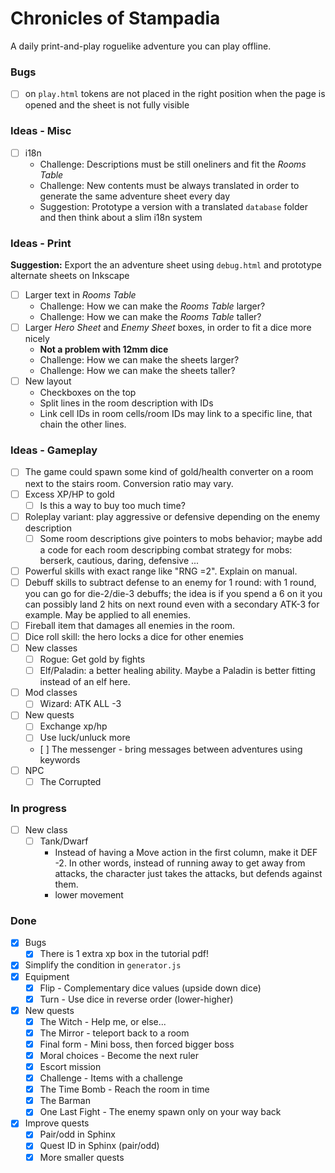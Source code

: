 # Chronicles of Stampadia

A daily print-and-play roguelike adventure you can play offline.

### Bugs

- [ ] on `play.html` tokens are not placed in the right position when the page is opened and the sheet is not fully visible

### Ideas - Misc

- [ ] i18n
  - Challenge: Descriptions must be still oneliners and fit the _Rooms Table_
  - Challenge: New contents must be always translated in order to generate the same adventure sheet every day
  - Suggestion: Prototype a version with a translated `database` folder and then think about a slim i18n system

### Ideas - Print

**Suggestion:** Export the an adventure sheet using `debug.html` and prototype alternate sheets on Inkscape

- [ ] Larger text in _Rooms Table_
  - Challenge: How we can make the _Rooms Table_ larger?
  - Challenge: How we can make the _Rooms Table_ taller?  
- [ ] Larger _Hero Sheet_ and _Enemy Sheet_ boxes, in order to fit a dice more nicely
  - **Not a problem with 12mm dice**
  - Challenge: How we can make the sheets larger?
  - Challenge: How we can make the sheets taller?
- [ ] New layout
  - Checkboxes on the top
  - Split lines in the room description with IDs
  - Link cell IDs in room cells/room IDs may link to a specific line, that chain the other lines.

### Ideas - Gameplay

- [ ] The game could spawn some kind of gold/health converter on a room next to the stairs room. Conversion ratio may vary.
- [ ] Excess XP/HP to gold
  - [ ] Is this a way to buy too much time?
- [ ] Roleplay variant: play aggressive or defensive depending on the enemy description
  - [ ] Some room descriptions give pointers to mobs behavior; maybe add a code for each room descripbing combat strategy for mobs: berserk, cautious, daring, defensive ...
- [ ] Powerful skills with exact range like "RNG =2". Explain on manual.
- [ ] Debuff skills to subtract defense to an enemy for 1 round: with 1 round, you can go for die-2/die-3 debuffs; the idea is if you spend a 6 on it you can possibly land 2 hits on next round even with a secondary ATK-3 for example. May be applied to all enemies.
- [ ] Fireball item that damages all enemies in the room.
- [ ] Dice roll skill: the hero locks a dice for other enemies
- [ ] New classes
  - [ ] Rogue: Get gold by fights
  - [ ] Elf/Paladin: a better healing ability. Maybe a Paladin is better fitting instead of an elf here.
- [ ] Mod classes
  - [ ] Wizard: ATK ALL -3
- [ ] New quests
  - [ ] Exchange xp/hp
  - [ ] Use luck/unluck more
  - [ ] The messenger - bring messages between adventures using keywords
- [ ] NPC
  - [ ] The Corrupted

### In progress

- [ ] New class
  - [ ] Tank/Dwarf
    - Instead of having a Move action in the first column, make it DEF -2. In other words, instead of running away to get away from attacks, the character just takes the attacks, but defends against them.
    - lower movement

### Done

- [x] Bugs
  - [x] There is 1 extra xp box in the tutorial pdf!
- [x] Simplify the condition in `generator.js`
- [x] Equipment
  - [x] Flip - Complementary dice values (upside down dice)
  - [x] Turn - Use dice in reverse order (lower-higher)
- [x] New quests
  - [x] The Witch - Help me, or else...
  - [x] The Mirror - teleport back to a room
  - [x] Final form - Mini boss, then forced bigger boss
  - [x] Moral choices - Become the next ruler
  - [x] Escort mission
  - [x] Challenge - Items with a challenge
  - [x] The Time Bomb - Reach the room in time
  - [x] The Barman
  - [x] One Last Fight - The enemy spawn only on your way back  
- [x] Improve quests
  - [x] Pair/odd in Sphinx
  - [x] Quest ID in Sphinx (pair/odd)
  - [x] More smaller quests
